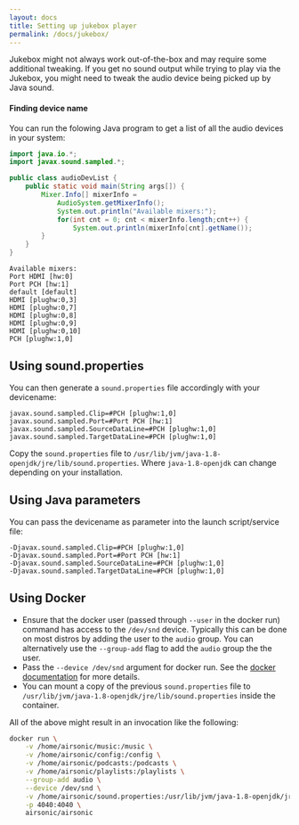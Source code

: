 ```yaml
---
layout: docs
title: Setting up jukebox player
permalink: /docs/jukebox/
---
```

Jukebox might not always work out-of-the-box and may require some additional tweaking. If you get no sound output while trying to play via the Jukebox, you might need to tweak the audio device being picked up by Java sound.

#### Finding device name

You can run the folowing Java program to get a list of all the audio devices in your system:

```java
import java.io.*;
import javax.sound.sampled.*;

public class audioDevList {
    public static void main(String args[]) {
        Mixer.Info[] mixerInfo =
            AudioSystem.getMixerInfo();
            System.out.println("Available mixers:");
            for(int cnt = 0; cnt < mixerInfo.length;cnt++) {
                System.out.println(mixerInfo[cnt].getName());
        }
    }
}
```

```
Available mixers:
Port HDMI [hw:0]
Port PCH [hw:1]
default [default]
HDMI [plughw:0,3]
HDMI [plughw:0,7]
HDMI [plughw:0,8]
HDMI [plughw:0,9]
HDMI [plughw:0,10]
PCH [plughw:1,0]
```

## Using sound.properties

You can then generate a `sound.properties` file accordingly with your devicename:

```
javax.sound.sampled.Clip=#PCH [plughw:1,0]
javax.sound.sampled.Port=#Port PCH [hw:1]
javax.sound.sampled.SourceDataLine=#PCH [plughw:1,0]
javax.sound.sampled.TargetDataLine=#PCH [plughw:1,0]
```

Copy the `sound.properties` file to `/usr/lib/jvm/java-1.8-openjdk/jre/lib/sound.properties`. Where `java-1.8-openjdk` can change depending on your installation.

## Using Java parameters

You can pass the devicename as parameter into the launch script/service file:

```
-Djavax.sound.sampled.Clip=#PCH [plughw:1,0]
-Djavax.sound.sampled.Port=#Port PCH [hw:1]
-Djavax.sound.sampled.SourceDataLine=#PCH [plughw:1,0]
-Djavax.sound.sampled.TargetDataLine=#PCH [plughw:1,0]
```

## Using Docker

- Ensure that the docker user (passed through `--user` in the docker run) command has access to the `/dev/snd` device. Typically this can be done on most distros by adding the user to the `audio` group. You can alternatively use the `--group-add` flag to add the `audio` group the the user.
- Pass the `--device /dev/snd` argument for docker run. See the [docker documentation](https://docs.docker.com/engine/reference/run/#runtime-privilege-and-linux-capabilities) for more details.
- You can mount a copy of the previous `sound.properties` file to `/usr/lib/jvm/java-1.8-openjdk/jre/lib/sound.properties`
 inside the container.

All of the above might result in an invocation like the following:

```sh
docker run \
    -v /home/airsonic/music:/music \
    -v /home/airsonic/config:/config \
    -v /home/airsonic/podcasts:/podcasts \
    -v /home/airsonic/playlists:/playlists \
    --group-add audio \
    --device /dev/snd \
    -v /home/airsonic/sound.properties:/usr/lib/jvm/java-1.8-openjdk/jre/lib/sound.properties \
    -p 4040:4040 \
    airsonic/airsonic
```
